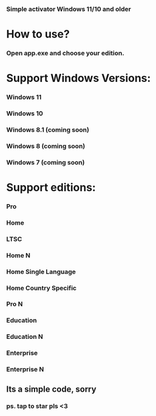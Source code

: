### Simple activator Windows 11/10 and older

# How to use?
### Open app.exe and choose your edition.

# Support Windows Versions:
 ### Windows 11
 ### Windows 10
 ### Windows 8.1 (coming soon)
 ### Windows 8 (coming soon)
 ### Windows 7 (coming soon)


# Support editions:
 ### Pro
 ### Home
 ### LTSC
 ### Home N
 ### Home Single Language
 ### Home Country Specific
 ### Pro N
 ### Education
 ### Education N
 ### Enterprise
 ### Enterprise N


## Its a simple code, sorry
### ps. tap to star pls <3
